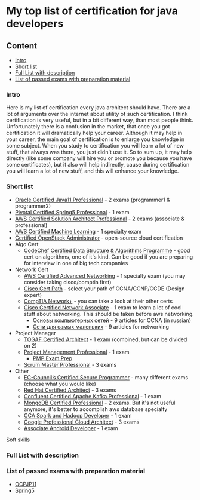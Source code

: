 # My top list of certification for java developers

## Content
* [Intro](#intro)
* [Short list](#short-list)
* [Full List with description](#full-list-with-description)
* [List of passed exams with preparation material](#list-of-passed-exams-with-preparation-material)

### Intro

Here is my list of certification every java architect should have. There are a lot of arguments over the internet about utility of such certification. 
I think certification is very useful, but in a bit different way, than most people think. Unfortunately there is a confusion in the market, that once you got certification it will dramatically help your career.
Although it may help in your career, the main goal of certification is to enlarge you knowledge in some subject. When you study to certification you will learn a lot of new stuff, that always was there, you just didn't use it.
So to sum up, it may help directly (like some company will hire you or promote you because you have some certificates), but it also will help indirectly, cause during certification you will learn a lot of new stuff, and this will enhance your knowledge.

 


### Short list
* [Oracle Certified Java11 Professional](https://education.oracle.com/products/trackp_815) - 2 exams (programmer1 & programmer2)
* [Pivotal Certified Spring5 Professional](https://store.education.pivotal.io/confirm-course?courseid=EDU-1202) - 1 exam
* [AWS Certified Solution Architect Professional](https://aws.amazon.com/certification/) - 2 exams (associate & professional)
* [AWS Certified Machine Learning](https://aws.amazon.com/certification/certified-machine-learning-specialty) - 1 specialty exam
* [Certified OpenStack Administrator](https://www.openstack.org/coa) - open-source cloud certification
* Algo Cert
    * [CodeChef Certified Data Structure & Algorithms Programme](https://www.codechef.com/certification/data-structures-and-algorithms/prepare) - good cert on algorithms, one of it's kind. Can be good if you are preparing for interview in one of big tech companies
* Network Cert
    * [AWS Certified Advanced Networking](https://aws.amazon.com/certification/certified-advanced-networking-specialty) - 1 specialty exam (you may consider taking cisco/comptia first)
    * [Cisco Cert Path](https://www.cisco.com/c/dam/en_us/training-events/certifications/career-path.pdf) - select your path of CCNA/CCNP/CCDE (Design expert)
    * [CompTIA Network+](https://www.comptia.org/certifications/network) - you can take a look at their other certs
    * [Cisco Certified Network Associate](https://www.cisco.com/c/en/us/training-events/training-certifications/certifications/associate/ccna.html) - 1 exam to learn a lot of cool stuff about networking. This should be taken before aws networking. 
        * [Основы компьютерных сетей](https://habr.com/en/post/307252) - 9 articles for CCNA (in russian)
        * [Сети для самых маленьких](https://habr.com/ru/post/133453) - 9 articles for networking
* Project Manager
    * [TOGAF Certified Architect](https://certification.opengroup.org/examinations/togaf/togaf9-combined) - 1 exam (combined, but can be divided on 2)
    * [Project Management Professional](https://www.pmi.org/certifications/types/project-management-pmp) - 1 exam
        * [PMP Exam Prep](https://www.amazon.com/PMP-Exam-Prep-Eighth-Updated/dp/1932735658)
    * [Scrum Master Professional](https://www.scrum.org/professional-scrum-master-i-certification) - 3 exams
* Other
    * [EC-Council’s Certified Secure Programmer](https://cert.eccouncil.org/certified-ethical-hacker.html) - many different exams (choose what you would like)
    * [Red Hat Certified Architect](https://www.redhat.com/en/services/all-certifications-exams) - 3 exams
    * [Confluent Certified Apache Kafka Professional](https://www.confluent.io/certification) - 1 exam
    * [MongoDB Certified Professional](https://university.mongodb.com/certification) - 2 exams. But it's not useful anymore, it's better to accomplish aws database specialty
    * [CCA Spark and Hadoop Developer](https://www.cloudera.com/about/training/certification/cca-spark.html) - 1 exam
    * [Google Professional Cloud Architect](https://cloud.google.com/certification/cloud-architect) - 3 exams
    * [Associate Android Developer](https://developers.google.com/certification/associate-android-developer) - 1 exam

Soft skills





### Full List with description

### List of passed exams with preparation material

* [OCPJP11](https://github.com/dgaydukov/cert-ocpjp11)
* [Spring5](https://github.com/dgaydukov/cert-spring5)